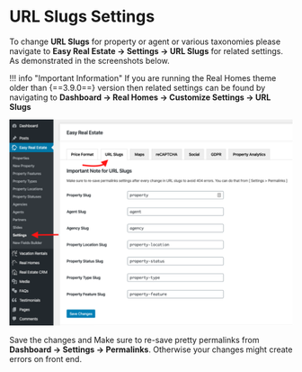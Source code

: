 # URL Slugs Settings

To change **URL Slugs** for property or agent or various taxonomies please navigate to **Easy Real Estate → Settings → URL Slugs** for related settings. As demonstrated in the screenshots below.

!!! info "Important Information"
    If you are running the Real Homes theme older than {==3.9.0==} version then related settings can be found by navigating to **Dashboard → Real Homes → Customize Settings → URL Slugs**

![RealHomes Documentation](images/ere-tabs/url-slugs.png)

Save the changes and Make sure to re-save pretty permalinks from **Dashboard → Settings → Permalinks**. Otherwise your changes might create errors on front end. 
